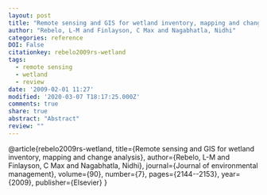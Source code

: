 ```yaml
---
layout: post
title: "Remote sensing and GIS for wetland inventory, mapping and change analysis"
author: "Rebelo, L-M and Finlayson, C Max and Nagabhatla, Nidhi"
categories: reference
DOI: False
citationkey: rebelo2009rs-wetland
tags:
  - remote sensing
  - wetland
  - review
date: '2009-02-01 11:27'
modified: '2020-03-07 T18:17:25.000Z'
comments: true
share: true
abstract: "Abstract"
review: ""
---
```


@article{rebelo2009rs-wetland,
  title={Remote sensing and GIS for wetland inventory, mapping and change analysis},
  author={Rebelo, L-M and Finlayson, C Max and Nagabhatla, Nidhi},
  journal={Journal of environmental management},
  volume={90},
  number={7},
  pages={2144--2153},
  year={2009},
  publisher={Elsevier}
}
